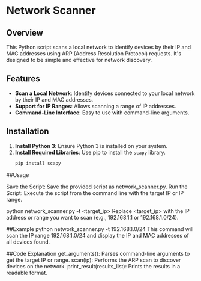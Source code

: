 # Network Scanner

## Overview

This Python script scans a local network to identify devices by their IP and MAC addresses using ARP (Address Resolution Protocol) requests. It's designed to be simple and effective for network discovery.

## Features

- **Scan a Local Network**: Identify devices connected to your local network by their IP and MAC addresses.
- **Support for IP Ranges**: Allows scanning a range of IP addresses.
- **Command-Line Interface**: Easy to use with command-line arguments.

## Installation

1. **Install Python 3**: Ensure Python 3 is installed on your system.
2. **Install Required Libraries**: Use pip to install the `scapy` library.
   ```bash
   pip install scapy
##Usage

Save the Script: Save the provided script as network_scanner.py.
Run the Script: Execute the script from the command line with the target IP or IP range.

python network_scanner.py -t <target_ip>
Replace <target_ip> with the IP address or range you want to scan (e.g., 192.168.1.1 or 192.168.1.0/24).

##Example
python network_scanner.py -t 192.168.1.0/24
This command will scan the IP range 192.168.1.0/24 and display the IP and MAC addresses of all devices found.

##Code Explanation
get_arguments(): Parses command-line arguments to get the target IP or range.
scan(ip): Performs the ARP scan to discover devices on the network.
print_result(results_list): Prints the results in a readable format.
